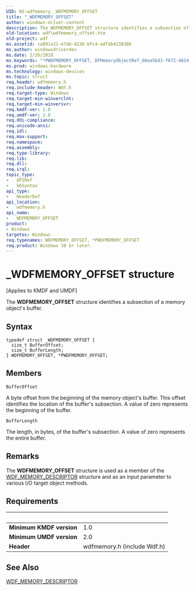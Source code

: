 ```yaml
---
UID: NS:wdfmemory._WDFMEMORY_OFFSET
title: "_WDFMEMORY_OFFSET"
author: windows-driver-content
description: The WDFMEMORY_OFFSET structure identifies a subsection of a memory object's buffer.
old-location: wdf\wdfmemory_offset.htm
old-project: wdf
ms.assetid: ca891a21-e7ab-4230-bfc4-adfdb413838b
ms.author: windowsdriverdev
ms.date: 2/26/2018
ms.keywords: "*PWDFMEMORY_OFFSET, DFMemoryObjectRef_d6ea5bd1-f672-4624-9663-f1e5f70eb8b2.xml, PWDFMEMORY_OFFSET, PWDFMEMORY_OFFSET structure pointer, WDFMEMORY_OFFSET, WDFMEMORY_OFFSET structure, _WDFMEMORY_OFFSET, kmdf.wdfmemory_offset, wdf.wdfmemory_offset, wdfmemory/PWDFMEMORY_OFFSET, wdfmemory/WDFMEMORY_OFFSET"
ms.prod: windows-hardware
ms.technology: windows-devices
ms.topic: struct
req.header: wdfmemory.h
req.include-header: Wdf.h
req.target-type: Windows
req.target-min-winverclnt: 
req.target-min-winversvr: 
req.kmdf-ver: 1.0
req.umdf-ver: 2.0
req.ddi-compliance: 
req.unicode-ansi: 
req.idl: 
req.max-support: 
req.namespace: 
req.assembly: 
req.type-library: 
req.lib: 
req.dll: 
req.irql: 
topic_type:
-	APIRef
-	kbSyntax
api_type:
-	HeaderDef
api_location:
-	wdfmemory.h
api_name:
-	WDFMEMORY_OFFSET
product:
- Windows
targetos: Windows
req.typenames: WDFMEMORY_OFFSET, *PWDFMEMORY_OFFSET
req.product: Windows 10 or later.
---
```


# _WDFMEMORY_OFFSET structure
<p class="CCE_Message">[Applies to KMDF and UMDF]

The <b>WDFMEMORY_OFFSET</b> structure identifies a subsection of a memory object's buffer.

## Syntax
```
typedef struct _WDFMEMORY_OFFSET {
  size_t BufferOffset;
  size_t BufferLength;
} WDFMEMORY_OFFSET, *PWDFMEMORY_OFFSET;
```

## Members


`BufferOffset`

A byte offset from the beginning of the memory object's buffer. This offset identifies the location of the buffer's subsection. A value of zero represents the beginning of the buffer.

`BufferLength`

The length, in bytes, of the buffer's subsection. A value of zero represents the entire buffer.

## Remarks
The <b>WDFMEMORY_OFFSET</b> structure is used as a member of the <a href="https://msdn.microsoft.com/library/windows/hardware/ff552392">WDF_MEMORY_DESCRIPTOR</a> structure and as an input parameter to various I/O target object methods.

## Requirements
| &nbsp; | &nbsp; |
| ---- |:---- |
| **Minimum KMDF version** | 1.0 |
| **Minimum UMDF version** | 2.0 |
| **Header** | wdfmemory.h (include Wdf.h) |

## See Also

<a href="https://msdn.microsoft.com/library/windows/hardware/ff552392">WDF_MEMORY_DESCRIPTOR</a>